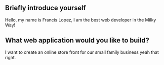 ## Briefly introduce yourself

Hello, my name is  Francis Lopez, I am the best web developer in the
Milky Way!

## What web application would you like to build?
 I want to create an online store front for our small family business yeah that right.
